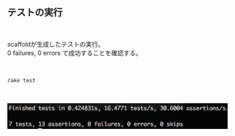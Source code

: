 ##  テストの実行

<br>

scaffoldが生成したテストの実行。<br>
0 failures, 0 errors で成功することを確認する。

<br>

```
rake test
```

<br>

![article-test-result](img/article-test-result.png)